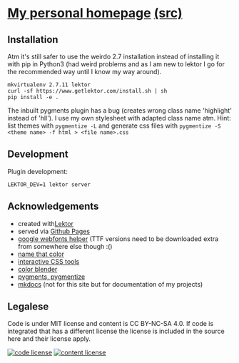 # [My personal homepage](http://oliver.bestwalter.de) [(src)](https://github.com/obestwalter/obestwalter.github.io)

## Installation

Atm it's still safer to use the weirdo 2.7 installation instead of installing it with pip in Python3 (had weird problems and as I am new to lektor I go for the recommended way until I know my way around).

    mkvirtualenv 2.7.11 lektor
    curl -sf https://www.getlektor.com/install.sh | sh
    pip install -e .

The inbuilt pygments plugin has a bug (creates wrong class name 'highlight' instead of 'hll'). I use my own stylesheet with adapted class name atm. Hint: list themes with `pygmentize -L` and generate css files with `pygmentize -S <theme name> -f html > <file name>.css`

## Development

Plugin development:

    LEKTOR_DEV=1 lektor server

## Acknowledgements

* created with[Lektor](https://getlektor.com)
* served via [Github Pages](https://pages.github.com/)
* [google webfonts helper](https://google-webfonts-helper.herokuapp.com/fonts) (TTF versions need to be downloaded extra from somewhere else though :()
* [name that color](http://chir.ag/projects/name-that-color)
* [interactive CSS tools](http://www.cssmatic.com)
* [color blender](http://meyerweb.com/eric/tools/color-blend)
* [pygments, pygmentize](http://pygments.org/)
* [mkdocs](http://www.mkdocs.org) (not for this site but for documentation of my projects)

## Legalese

Code is under MIT license and content is CC BY-NC-SA 4.0. If code is integrated that has a different license the license is included in the source here and their license apply.

[![code license](https://upload.wikimedia.org/wikipedia/commons/thumb/0/0b/License_icon-mit-2.svg/32px-License_icon-mit-2.svg.png)](http://opensource.org/licenses/mit-license.php)
[![content license](https://i.creativecommons.org/l/by-nc-sa/4.0/88x31.png)](http://creativecommons.org/licenses/by-nc-sa/4.0/)
